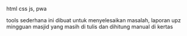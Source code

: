 html css js, pwa

tools sederhana ini dibuat untuk menyelesaikan masalah, laporan upz mingguan masjid yang masih di tulis dan dihitung manual di kertas
